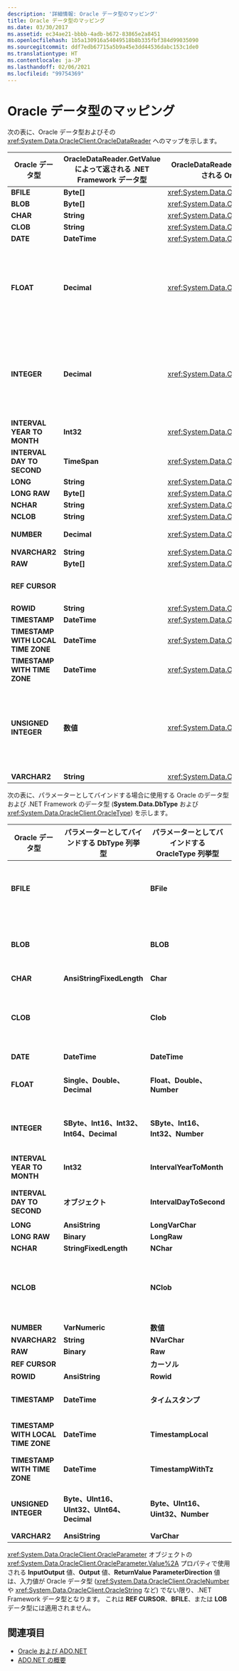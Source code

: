 ```yaml
---
description: '詳細情報: Oracle データ型のマッピング'
title: Oracle データ型のマッピング
ms.date: 03/30/2017
ms.assetid: ec34ae21-bbbb-4adb-b672-83865e2a8451
ms.openlocfilehash: 1b5a130916a54049518b8b335fbf384d99035090
ms.sourcegitcommit: ddf7edb67715a5b9a45e3dd44536dabc153c1de0
ms.translationtype: HT
ms.contentlocale: ja-JP
ms.lasthandoff: 02/06/2021
ms.locfileid: "99754369"
---
```

# <a name="oracle-data-type-mappings"></a>Oracle データ型のマッピング

次の表に、Oracle データ型およびその <xref:System.Data.OracleClient.OracleDataReader> へのマップを示します。  
  
|Oracle データ型|OracleDataReader.GetValue によって返される .NET Framework データ型|OracleDataReader.GetOracleValue によって返される OracleClient データ型|Remarks|  
|----------------------|--------------------------------------------------------------------|------------------------------------------------------------------------|-------------|  
|**BFILE**|**Byte[]**|<xref:System.Data.OracleClient.OracleBFile>||  
|**BLOB**|**Byte[]**|<xref:System.Data.OracleClient.OracleLob>||  
|**CHAR**|**String**|<xref:System.Data.OracleClient.OracleString>||  
|**CLOB**|**String**|<xref:System.Data.OracleClient.OracleLob>||  
|**DATE**|**DateTime**|<xref:System.Data.OracleClient.OracleDateTime>||  
|**FLOAT**|**Decimal**|<xref:System.Data.OracleClient.OracleNumber>|このデータ型は **NUMBER** データ型のエイリアスであり、<xref:System.Data.OracleClient.OracleDataReader> が浮動小数点数値ではなく **System.Decimal** または <xref:System.Data.OracleClient.OracleNumber> を返すことを目的として設計されています。 .NET Framework データ型を使用することで、オーバーフローが発生する場合があります。|  
|**INTEGER**|**Decimal**|<xref:System.Data.OracleClient.OracleNumber>|このデータ型は **NUMBER(38)** データ型のエイリアスであり、<xref:System.Data.OracleClient.OracleDataReader> が整数値ではなく **System.Decimal** または <xref:System.Data.OracleClient.OracleNumber> を返すことを目的として設計されています。 .NET Framework データ型を使用することで、オーバーフローが発生する場合があります。|  
|**INTERVAL YEAR TO MONTH**|**Int32**|<xref:System.Data.OracleClient.OracleMonthSpan>||  
|**INTERVAL DAY TO SECOND**|**TimeSpan**|<xref:System.Data.OracleClient.OracleTimeSpan>||  
|**LONG**|**String**|<xref:System.Data.OracleClient.OracleString>||  
|**LONG RAW**|**Byte[]**|<xref:System.Data.OracleClient.OracleBinary>||  
|**NCHAR**|**String**|<xref:System.Data.OracleClient.OracleString>||  
|**NCLOB**|**String**|<xref:System.Data.OracleClient.OracleLob>||  
|**NUMBER**|**Decimal**|<xref:System.Data.OracleClient.OracleNumber>|.NET Framework データ型を使用することで、オーバーフローが発生する場合があります。|  
|**NVARCHAR2**|**String**|<xref:System.Data.OracleClient.OracleString>||  
|**RAW**|**Byte[]**|<xref:System.Data.OracleClient.OracleBinary>||  
|**REF CURSOR**|||Oracle の **REF CURSOR** データ型は、<xref:System.Data.OracleClient.OracleDataReader> オブジェクトではサポートされていません。|  
|**ROWID**|**String**|<xref:System.Data.OracleClient.OracleString>||  
|**TIMESTAMP**|**DateTime**|<xref:System.Data.OracleClient.OracleDateTime>||  
|**TIMESTAMP WITH LOCAL TIME ZONE**|**DateTime**|<xref:System.Data.OracleClient.OracleDateTime>||  
|**TIMESTAMP WITH TIME ZONE**|**DateTime**|<xref:System.Data.OracleClient.OracleDateTime>||  
|**UNSIGNED INTEGER**|**数値**|<xref:System.Data.OracleClient.OracleNumber>|このデータ型は **NUMBER(38)** データ型のエイリアスであり、<xref:System.Data.OracleClient.OracleDataReader> が符号なし整数値ではなく **System.Decimal** または <xref:System.Data.OracleClient.OracleNumber> を返すことを目的として設計されています。 .NET Framework データ型を使用することで、オーバーフローが発生する場合があります。|  
|**VARCHAR2**|**String**|<xref:System.Data.OracleClient.OracleString>||  
  
 次の表に、パラメーターとしてバインドする場合に使用する Oracle のデータ型および .NET Framework のデータ型 (**System.Data.DbType** および <xref:System.Data.OracleClient.OracleType>) を示します。  
  
|Oracle データ型|パラメーターとしてバインドする DbType 列挙型|パラメーターとしてバインドする OracleType 列挙型|Remarks|  
|----------------------|-----------------------------------------------|---------------------------------------------------|-------------|  
|**BFILE**||**BFile**|Oracle では、**BFILE** パラメーターとしてのみ **BFILE** をバインドできます。 .NET Data Provider for Oracle では、**byte[]** や <xref:System.Data.OracleClient.OracleBinary> など、**BFILE** 以外の値をバインドしようとした場合に、自動的に構築されることはありません。|  
|**BLOB**||**BLOB**|Oracle では、**BLOB** パラメーターとしてのみ **BLOB** をバインドできます。 .NET Data Provider for Oracle では、**byte[]** や <xref:System.Data.OracleClient.OracleBinary> など、**BLOB** 以外の値をバインドしようとした場合に、自動的に構築されることはありません。|  
|**CHAR**|**AnsiStringFixedLength**|**Char**||  
|**CLOB**||**Clob**|Oracle では、**CLOB** パラメーターとしてのみ **CLOB** をバインドできます。 .NET Data Provider for Oracle では、**System.String** や <xref:System.Data.OracleClient.OracleString> など、**CLOB** 以外の値をバインドしようとした場合に、自動的に構築されることはありません。|  
|**DATE**|**DateTime**|**DateTime**||  
|**FLOAT**|**Single、Double、Decimal**|**Float、Double、Number**|<xref:System.Data.OracleClient.OracleParameter.Size%2A> により、**System.Data.DBType** と <xref:System.Data.OracleClient.OracleType> が決定されます。|  
|**INTEGER**|**SByte、Int16、Int32、Int64、Decimal**|**SByte、Int16、Int32、Number**|<xref:System.Data.OracleClient.OracleParameter.Size%2A> により、**System.Data.DBType** と <xref:System.Data.OracleClient.OracleType> が決定されます。|  
|**INTERVAL YEAR TO MONTH**|**Int32**|**IntervalYearToMonth**|<xref:System.Data.OracleClient.OracleType> は、Oracle 9i クライアントとサーバー ソフトウェアの両方を使用している場合のみ使用できます。|  
|**INTERVAL DAY TO SECOND**|**オブジェクト**|**IntervalDayToSecond**|<xref:System.Data.OracleClient.OracleType> は、Oracle 9i クライアントとサーバー ソフトウェアの両方を使用している場合のみ使用できます。|  
|**LONG**|**AnsiString**|**LongVarChar**||  
|**LONG RAW**|**Binary**|**LongRaw**||  
|**NCHAR**|**StringFixedLength**|**NChar**||  
|**NCLOB**||**NClob**|Oracle では、**NCLOB** パラメーターとしてのみ **NCLOB** をバインドできます。 .NET Data Provider for Oracle では、**System.String** や <xref:System.Data.OracleClient.OracleString> など、**NCLOB** 以外の値をバインドしようとした場合に、自動的に構築されることはありません。|  
|**NUMBER**|**VarNumeric**|**数値**||  
|**NVARCHAR2**|**String**|**NVarChar**||  
|**RAW**|**Binary**|**Raw**||  
|**REF CURSOR**||**カーソル**|詳しくは、「[Oracle REF CURSOR](oracle-ref-cursors.md)」をご覧ください。|  
|**ROWID**|**AnsiString**|**Rowid**||  
|**TIMESTAMP**|**DateTime**|**タイムスタンプ**|<xref:System.Data.OracleClient.OracleType> は、Oracle 9i クライアントとサーバー ソフトウェアの両方を使用している場合のみ使用できます。|  
|**TIMESTAMP WITH LOCAL TIME ZONE**|**DateTime**|**TimestampLocal**|<xref:System.Data.OracleClient.OracleType> は、Oracle 9i クライアントとサーバー ソフトウェアの両方を使用している場合のみ使用できます。|  
|**TIMESTAMP WITH TIME ZONE**|**DateTime**|**TimestampWithTz**|<xref:System.Data.OracleClient.OracleType> は、Oracle 9i クライアントとサーバー ソフトウェアの両方を使用している場合のみ使用できます。|  
|**UNSIGNED INTEGER**|**Byte、UInt16、UInt32、UInt64、Decimal**|**Byte、UInt16、Uint32、Number**|<xref:System.Data.OracleClient.OracleParameter.Size%2A> により、**System.Data.DBType** と <xref:System.Data.OracleClient.OracleType> が決定されます。|  
|**VARCHAR2**|**AnsiString**|**VarChar**||  
  
 <xref:System.Data.OracleClient.OracleParameter> オブジェクトの <xref:System.Data.OracleClient.OracleParameter.Value%2A> プロパティで使用される **InputOutput** 値、**Output** 値、**ReturnValue** **ParameterDirection** 値は、入力値が Oracle データ型 (<xref:System.Data.OracleClient.OracleNumber> や <xref:System.Data.OracleClient.OracleString> など) でない限り、.NET Framework データ型となります。 これは **REF CURSOR**、**BFILE**、または **LOB** データ型には適用されません。  
  
## <a name="see-also"></a>関連項目

- [Oracle および ADO.NET](oracle-and-adonet.md)
- [ADO.NET の概要](ado-net-overview.md)
